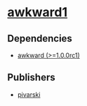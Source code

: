 # [awkward1](https://pypi.org/project/awkward1)

## Dependencies
- [awkward (>=1.0.0rc1)](packages/a/awkward.md)



## Publishers
- [pivarski](https://pypi.org/user/pivarski)

